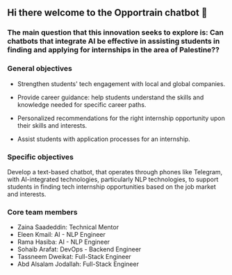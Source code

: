 ## Hi there welcome to the Opportrain chatbot 👋



### The main question that this innovation seeks to explore is: Can chatbots that integrate AI be effective in assisting students in finding and applying for internships in the area of Palestine??

### General objectives

- Strengthen students' tech engagement with local and global companies.  

- Provide career guidance: help students understand the skills and knowledge needed for specific career paths.

- Personalized recommendations for the right internship opportunity upon their skills and interests.

- Assist students with application processes for an internship.

### Specific objectives

Develop a text-based chatbot, that operates through phones like Telegram, with AI-integrated technologies, particularly NLP technologies, to support students in finding tech internship opportunities based on the job market and interests. 

### Core team members

- Zaina Saadeddin: Technical Mentor
- Eleen Kmail: AI - NLP  Engineer 
- Rama Hasiba: AI - NLP  Engineer 
- Sohaib Arafat: DevOps - Backend Engineer
- Tassneem Dweikat: Full-Stack Engineer
- Abd Alsalam Jodallah: Full-Stack Engineer


